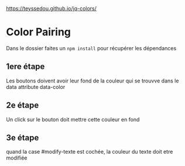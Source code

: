https://teyssedou.github.io/jq-colors/



# Color Pairing

Dans le dossier faites un `npm install` pour récupérer les dépendances

## 1ere étape 
Les boutons doivent avoir leur fond de la couleur qui se trouvve dans le
data attribute data-color

## 2e étape 
Un click sur le bouton doit mettre cette couleur en fond

## 3e étape
quand la case #modify-texte est cochée, la couleur du texte
 doit etre modifiée
